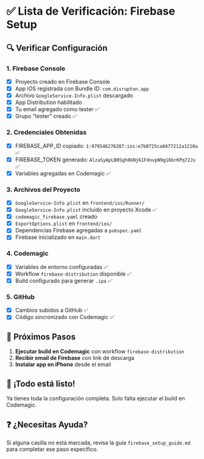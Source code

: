 # ✅ Lista de Verificación: Firebase Setup

## 🔍 Verificar Configuración

### 1. Firebase Console
- [x] Proyecto creado en Firebase Console
- [x] App iOS registrada con Bundle ID: `com.disrupton.app`
- [x] Archivo `GoogleService-Info.plist` descargado
- [x] App Distribution habilitado
- [x] Tu email agregado como tester ✅
- [x] Grupo "tester" creado ✅

### 2. Credenciales Obtenidas
- [x] FIREBASE_APP_ID copiado: `1:979546276287:ios:e7b8725ca8477212a1210a` ✅
- [x] FIREBASE_TOKEN generado: `AlzaSyApLB0Sgh0kNj61FdnvpN9g16brKPq72Js` ✅
- [x] Variables agregadas en Codemagic ✅

### 3. Archivos del Proyecto
- [x] `GoogleService-Info.plist` en `frontend/ios/Runner/`
- [x] `GoogleService-Info.plist` incluido en proyecto Xcode ✅
- [x] `codemagic_firebase.yaml` creado
- [x] `ExportOptions.plist` en `frontend/ios/`
- [x] Dependencias Firebase agregadas a `pubspec.yaml`
- [x] Firebase inicializado en `main.dart`

### 4. Codemagic
- [x] Variables de entorno configuradas ✅
- [x] Workflow `firebase-distribution` disponible ✅
- [x] Build configurado para generar `.ipa` ✅

### 5. GitHub
- [x] Cambios subidos a GitHub ✅
- [x] Código sincronizado con Codemagic ✅

## 🚀 Próximos Pasos

1. **Ejecutar build en Codemagic** con workflow `firebase-distribution`
2. **Recibir email de Firebase** con link de descarga
3. **Instalar app en iPhone** desde el email

## 🎉 ¡Todo está listo!

Ya tienes toda la configuración completa. Solo falta ejecutar el build en Codemagic.

## ❓ ¿Necesitas Ayuda?

Si alguna casilla no está marcada, revisa la guía `firebase_setup_guide.md` para completar ese paso específico.

